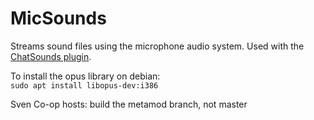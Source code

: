# MicSounds
Streams sound files using the microphone audio system. Used with the [ChatSounds plugin](https://github.com/wootguy/ChatSounds/tree/master#config).

To install the opus library on debian:  
`sudo apt install libopus-dev:i386`  

Sven Co-op hosts: build the metamod branch, not master
